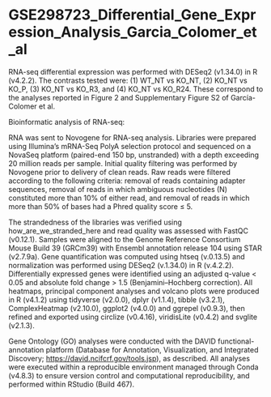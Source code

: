 # GSE298723_Differential_Gene_Expression_Analysis_Garcia_Colomer_et_al

RNA-seq differential expression was performed with DESeq2 (v1.34.0) in R (v4.2.2). The contrasts tested were: (1) WT_NT vs KO_NT, (2) KO_NT vs KO_P, (3) KO_NT vs KO_R3, and (4) KO_NT vs KO_R24. These correspond to the analyses reported in Figure 2 and Supplementary Figure S2 of García-Colomer et al.

Bioinformatic analysis of RNA-seq:

RNA was sent to Novogene for RNA-seq analysis. Libraries were prepared using Illumina’s mRNA-Seq PolyA selection protocol and sequenced on a NovaSeq platform (paired-end 150 bp, unstranded) with a depth exceeding 20 million reads per sample. Initial quality filtering was performed by Novogene prior to delivery of clean reads. Raw reads were filtered according to the following criteria: removal of reads containing adapter sequences, removal of reads in which ambiguous nucleotides (N) constituted more than 10% of either read, and removal of reads in which more than 50% of bases had a Phred quality score ≤ 5.

The strandedness of the libraries was verified using how_are_we_stranded_here and read quality was assessed with FastQC (v0.12.1). Samples were aligned to the Genome Reference Consortium Mouse Build 39 (GRCm39) with Ensembl annotation release 104 using STAR (v2.7.9a). Gene quantification was computed using htseq (v.0.13.5) and normalization was performed using DESeq2 (v.1.34.0) in R (v.4.2.2). Differentially expressed genes were identified using an adjusted q-value < 0.05 and absolute fold change > 1.5 (Benjamini–Hochberg correction). All heatmaps, principal component analyses and volcano plots were produced in R (v4.1.2) using tidyverse (v2.0.0), dplyr (v1.1.4), tibble (v3.2.1), ComplexHeatmap (v2.10.0), ggplot2 (v4.0.0) and ggrepel (v0.9.3), then refined and exported using circlize (v0.4.16), viridisLite (v0.4.2) and svglite (v2.1.3).

Gene Ontology (GO) analyses were conducted with the DAVID functional-annotation platform (Database for Annotation, Visualization, and Integrated Discovery; https://david.ncifcrf.gov/tools.jsp), as described. 
All analyses were executed within a reproducible environment managed through Conda (v4.8.3) to ensure version control and computational reproducibility, and performed within RStudio (Build 467).
